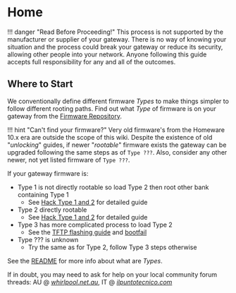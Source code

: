 # Home

!!! danger "Read Before Proceeding!"
    This process is not supported by the manufacturer or supplier of your gateway. There is no way of knowing your situation and the process could break your gateway or reduce its security, allowing other people into your network. Anyone following this guide accepts full responsibility for any and all of the outcomes.

## Where to Start

We conventionally define different firmware *Types* to make things simpler to follow different rooting paths. Find out what *Type* of firmware is on your gateway from the [Firmware Repository](Firmware%20Repository/).

!!! hint "Can't find your firmware?"
    Very old firmware's from the Homeware 10.x era are outside the scope of this wiki. Despite the existence of old "*unlocking*" guides, if newer "*rootable*" firmware exists the gateway can be upgraded following the same steps as of `Type ???`. Also, consider any other newer, not yet listed firmware of `Type ???`.

If your gateway firmware is:

- Type 1 is not directly rootable so load Type 2 then root other bank containing Type 1
  - See [Hack Type 1 and 2](Hack%20Type%201&2/) for detailed guide
- Type 2 directly rootable
  - See [Hack Type 1 and 2](Hack%20Type%201&2/) for detailed guide
- Type 3 has more complicated process to load Type 2
  - See the [TFTP flashing guide](Recovery/#boot-p-recovery-mode-tftp-flashing) and [bootfail](Recovery/#bootfail-procedure)
- Type ??? is unknown
  - Try the same as for Type 2, follow Type 3 steps otherwise

See the [README](https://github.com/kevdagoat/hack-technicolor/blob/master/README.md) for more info about what are *Types*.

If in doubt, you may need to ask for help on your local community forum threads: AU @ [*whirlpool.net.au*](https://forums.whirlpool.net.au/thread/9vxxl849), IT @ [*ilpuntotecnico.com*](https://www.ilpuntotecnico.com/forum/index.php/board,9.0.html)
